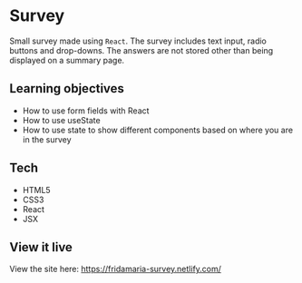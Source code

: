 # Survey

Small survey made using `React`. The survey includes text input, radio buttons and drop-downs. The answers are not stored other than being displayed on a summary page.

## Learning objectives
* How to use form fields with React
* How to use useState
* How to use state to show different components based on where you are in the survey

## Tech
* HTML5
* CSS3
* React
* JSX

## View it live
View the site here: https://fridamaria-survey.netlify.com/

